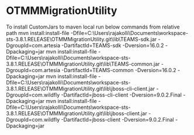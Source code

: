 # OTMMMigrationUtility

To install CustomJars to maven local run below commands from relative path
mvn install:install-file -Dfile=C:\Users\rajakolli\Documents\workspace-sts-3.8.1.RELEASE\OTMMMigrationUtility.git\lib\TEAMS-sdk.jar -DgroupId=com.artesia -DartifactId=TEAMS-sdk -Dversion=16.0.2 -Dpackaging=jar
mvn install:install-file -Dfile=C:\Users\rajakolli\Documents\workspace-sts-3.8.1.RELEASE\OTMMMigrationUtility.git\lib\TEAMS-common.jar -DgroupId=com.artesia -DartifactId=TEAMS-common -Dversion=16.0.2 -Dpackaging=jar
mvn install:install-file -Dfile=C:\Users\rajakolli\Documents\workspace-sts-3.8.1.RELEASE\OTMMMigrationUtility.git\lib\jboss-cli-client.jar -DgroupId=com.wildfly -DartifactId=jboss-cli-client -Dversion=9.0.2.Final -Dpackaging=jar
mvn install:install-file -Dfile=C:\Users\rajakolli\Documents\workspace-sts-3.8.1.RELEASE\OTMMMigrationUtility.git\lib\jboss-client.jar -DgroupId=com.wildfly -DartifactId=jboss-client -Dversion=9.0.2.Final -Dpackaging=jar